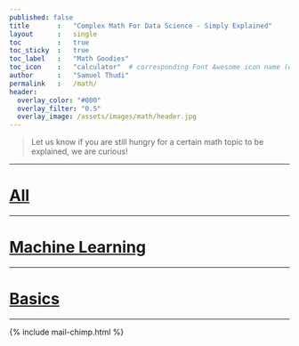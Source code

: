 ```yaml
---
published: false
title       :   "Complex Math For Data Science - Simply Explained"
layout      :   single
toc         :   true
toc_sticky  :   true
toc_label   :   "Math Goodies"
toc_icon    :   "calculator"  # corresponding Font Awesome icon name (without fa prefix)
author      :   "Samuel Thudi"
permalink   :   /math/
header: 
  overlay_color: "#000"
  overlay_filter: "0.5"
  overlay_image: /assets/images/math/header.jpg
---
```


> Let us know if you are still hungry for a certain math topic to be explained, we are curious!

___

<h1><a href="/categories/math/">All</a></h1>

___


<h1><a href="/tags/math-ml/">Machine Learning</a></h1>

___


<h1><a href="/tags/math-basics/">Basics</a></h1>

___

{% include mail-chimp.html %}